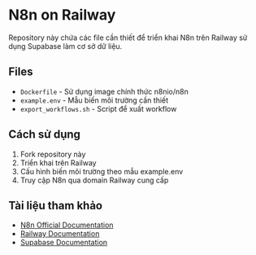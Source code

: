 # N8n on Railway

Repository này chứa các file cần thiết để triển khai N8n trên Railway sử dụng Supabase làm cơ sở dữ liệu.

## Files

- `Dockerfile` - Sử dụng image chính thức n8nio/n8n
- `example.env` - Mẫu biến môi trường cần thiết
- `export_workflows.sh` - Script để xuất workflow

## Cách sử dụng

1. Fork repository này
2. Triển khai trên Railway
3. Cấu hình biến môi trường theo mẫu example.env
4. Truy cập N8n qua domain Railway cung cấp

## Tài liệu tham khảo

- [N8n Official Documentation](https://docs.n8n.io/)
- [Railway Documentation](https://docs.railway.app/)
- [Supabase Documentation](https://supabase.io/docs)
